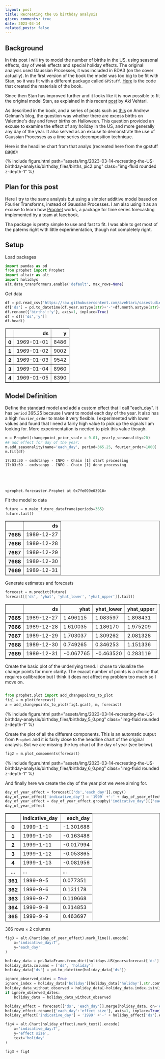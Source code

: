 ```yaml
---
layout: post
title: Recreating the US birthday analysis
giscus_comments: true
date: 2023-03-14
related_posts: false
---
```


## Background

In this post I will try to model the number of births in the US, using seasonal effects, day of week effects and special holiday effects. 
The original analysis used Gaussian Processes, it was included in BDA3 (on the cover actually). In the first version of the book the model was too big to be fit with Stan, so it was fit with a different package called `GPStuff`. [Here](https://research.cs.aalto.fi/pml/software/gpstuff/demo_births.shtml) is the code that created the materials of the book. 

Since then Stan has improved further and it looks like it is now possible to fit the original model Stan, as explained in this recent [post](https://avehtari.github.io/casestudies/Birthdays/birthdays.html) by Aki Vehtari.

As described in the book, and a series of posts such as [this](https://statmodeling.stat.columbia.edu/2016/05/18/birthday-analysis-friday-the-13th-update/) on Andrew Gelman's blog, the question was whether there are excess births on Valentine's day and fewer births on Halloween. This question provided an excuse to examine the effect of any holiday in the US, and more generally any day of the year. It also served as an excuse to demonstrate the use of Gaussian Processes as a time series decomposition technique.

Here is the headline chart from that analys (recreated here from the gpstuff [page](https://research.cs.aalto.fi/pml/software/gpstuff/demo_births.shtml)): 
<div class="col-sm mt-3 mt-md-0">{% include figure.html path="assets/img/2023-03-14-recreating-the-US-birthday-analysis/birthday_files/births_pic2.png" class="img-fluid rounded z-depth-1" %} </div>


## Plan for this post
Here I try to the same analysis but using a simpler additive model based on Fourier Transforms, instead of Gaussian Processes. 
I am also using it as an excuse to learn how [Prophet](https://facebook.github.io/prophet/) works, a package for time series forecasting implemented by a team at facebook.

Tha package is pretty simple to use and fast to fit. I was able to get most of the paterns right with little experimentation, though not completely right. 

## Setup

Load packages

```python
import pandas as pd
from prophet import Prophet
import altair as alt
import holidays
alt.data_transformers.enable('default', max_rows=None)
```

Get data
```python
df = pd.read_csv('https://raw.githubusercontent.com/avehtari/casestudies/master/Birthdays/data/births_usa_1969.csv')
df['ds'] = pd.to_datetime(df.year.astype(str)+'-'+df.month.astype(str)+'-'+df.day.astype(str))
df.rename({'births':'y'}, axis=1, inplace=True)
df = df[['ds','y']]
df.head()
```




<div>
<style scoped>
    .dataframe tbody tr th:only-of-type {
        vertical-align: middle;
    }

    .dataframe tbody tr th {
        vertical-align: top;
    }

    .dataframe thead th {
        text-align: right;
    }
</style>
<table border="1" class="dataframe">
  <thead>
    <tr style="text-align: right;">
      <th></th>
      <th>ds</th>
      <th>y</th>
    </tr>
  </thead>
  <tbody>
    <tr>
      <th>0</th>
      <td>1969-01-01</td>
      <td>8486</td>
    </tr>
    <tr>
      <th>1</th>
      <td>1969-01-02</td>
      <td>9002</td>
    </tr>
    <tr>
      <th>2</th>
      <td>1969-01-03</td>
      <td>9542</td>
    </tr>
    <tr>
      <th>3</th>
      <td>1969-01-04</td>
      <td>8960</td>
    </tr>
    <tr>
      <th>4</th>
      <td>1969-01-05</td>
      <td>8390</td>
    </tr>
  </tbody>
</table>
</div>

## Model Definition
Define the standard model and add a custom effect that I call "each_day". 
It has `period` 365.25 because I want to model each day of the year. It also has a high `fourier_order` to make it very flexible. I experimented with lower values and found that I need a fairly high value to pick up the signals I am looking for. More experimentation is needed to pick this value though.

```python
m = Prophet(changepoint_prior_scale = 0.01, yearly_seasonality=20)
## add effect for day of the year: 
m.add_seasonality(name='each_day', period=365.25, fourier_order=1000)
m.fit(df)
```

    17:03:30 - cmdstanpy - INFO - Chain [1] start processing
    17:03:59 - cmdstanpy - INFO - Chain [1] done processing





    <prophet.forecaster.Prophet at 0x7fe099e03910>


Fit the model to data

```python
future = m.make_future_dataframe(periods=365)
future.tail()
```




<div>
<style scoped>
    .dataframe tbody tr th:only-of-type {
        vertical-align: middle;
    }

    .dataframe tbody tr th {
        vertical-align: top;
    }

    .dataframe thead th {
        text-align: right;
    }
</style>
<table border="1" class="dataframe">
  <thead>
    <tr style="text-align: right;">
      <th></th>
      <th>ds</th>
    </tr>
  </thead>
  <tbody>
    <tr>
      <th>7665</th>
      <td>1989-12-27</td>
    </tr>
    <tr>
      <th>7666</th>
      <td>1989-12-28</td>
    </tr>
    <tr>
      <th>7667</th>
      <td>1989-12-29</td>
    </tr>
    <tr>
      <th>7668</th>
      <td>1989-12-30</td>
    </tr>
    <tr>
      <th>7669</th>
      <td>1989-12-31</td>
    </tr>
  </tbody>
</table>
</div>

Generate estimates and forecasts


```python
forecast = m.predict(future)
forecast[['ds', 'yhat', 'yhat_lower', 'yhat_upper']].tail()
```




<div>
<style scoped>
    .dataframe tbody tr th:only-of-type {
        vertical-align: middle;
    }

    .dataframe tbody tr th {
        vertical-align: top;
    }

    .dataframe thead th {
        text-align: right;
    }
</style>
<table border="1" class="dataframe">
  <thead>
    <tr style="text-align: right;">
      <th></th>
      <th>ds</th>
      <th>yhat</th>
      <th>yhat_lower</th>
      <th>yhat_upper</th>
    </tr>
  </thead>
  <tbody>
    <tr>
      <th>7665</th>
      <td>1989-12-27</td>
      <td>1.496115</td>
      <td>1.083597</td>
      <td>1.898431</td>
    </tr>
    <tr>
      <th>7666</th>
      <td>1989-12-28</td>
      <td>1.610035</td>
      <td>1.186170</td>
      <td>1.975209</td>
    </tr>
    <tr>
      <th>7667</th>
      <td>1989-12-29</td>
      <td>1.703037</td>
      <td>1.309262</td>
      <td>2.081328</td>
    </tr>
    <tr>
      <th>7668</th>
      <td>1989-12-30</td>
      <td>0.749265</td>
      <td>0.346253</td>
      <td>1.151336</td>
    </tr>
    <tr>
      <th>7669</th>
      <td>1989-12-31</td>
      <td>-0.067765</td>
      <td>-0.463520</td>
      <td>0.283119</td>
    </tr>
  </tbody>
</table>
</div>


Create the basic plot of the underlying trend.
I chose to visualize the change points for more clarity. The exacat number of points is a choice that requires callibration but I think it does not affect my problem too much so I move on.

```python

from prophet.plot import add_changepoints_to_plot
fig1 = m.plot(forecast)
a = add_changepoints_to_plot(fig1.gca(), m, forecast)
```


    
<div class="col-sm mt-3 mt-md-0">{% include figure.html path="assets/img/2023-03-14-recreating-the-US-birthday-analysis/birthday_files/birthday_5_0.png" class="img-fluid rounded z-depth-1" %} </div>

Create the plot of all the different components. This is an automatic output from `Prophet` and it is fairly close to the headline chart of the original analysis. But we are missing the key chart of the day of year (see below).

```python
fig2 = m.plot_components(forecast)

```
    
<div class="col-sm mt-3 mt-md-0">{% include figure.html path="assets/img/2023-03-14-recreating-the-US-birthday-analysis/birthday_files/birthday_6_0.png" class="img-fluid rounded z-depth-1" %} </div>
    

And finally here we create the day of the year plot we were aiming for.
```python
day_of_year_effect = forecast[['ds','each_day']].copy()
day_of_year_effect['indicative_day'] = '1999' +'-' + day_of_year_effect['ds'].dt.month.astype(str) +'-' + day_of_year_effect['ds'].dt.day.astype(str)
day_of_year_effect = day_of_year_effect.groupby('indicative_day')[['each_day']].mean().reset_index()
day_of_year_effect
```




<div>
<style scoped>
    .dataframe tbody tr th:only-of-type {
        vertical-align: middle;
    }

    .dataframe tbody tr th {
        vertical-align: top;
    }

    .dataframe thead th {
        text-align: right;
    }
</style>
<table border="1" class="dataframe">
  <thead>
    <tr style="text-align: right;">
      <th></th>
      <th>indicative_day</th>
      <th>each_day</th>
    </tr>
  </thead>
  <tbody>
    <tr>
      <th>0</th>
      <td>1999-1-1</td>
      <td>-1.301688</td>
    </tr>
    <tr>
      <th>1</th>
      <td>1999-1-10</td>
      <td>-0.163488</td>
    </tr>
    <tr>
      <th>2</th>
      <td>1999-1-11</td>
      <td>-0.017994</td>
    </tr>
    <tr>
      <th>3</th>
      <td>1999-1-12</td>
      <td>-0.053865</td>
    </tr>
    <tr>
      <th>4</th>
      <td>1999-1-13</td>
      <td>-0.081956</td>
    </tr>
    <tr>
      <th>...</th>
      <td>...</td>
      <td>...</td>
    </tr>
    <tr>
      <th>361</th>
      <td>1999-9-5</td>
      <td>0.077351</td>
    </tr>
    <tr>
      <th>362</th>
      <td>1999-9-6</td>
      <td>0.131178</td>
    </tr>
    <tr>
      <th>363</th>
      <td>1999-9-7</td>
      <td>0.119668</td>
    </tr>
    <tr>
      <th>364</th>
      <td>1999-9-8</td>
      <td>0.314853</td>
    </tr>
    <tr>
      <th>365</th>
      <td>1999-9-9</td>
      <td>0.463697</td>
    </tr>
  </tbody>
</table>
<p>366 rows × 2 columns</p>
</div>




```python
fig3 = alt.Chart(day_of_year_effect).mark_line().encode(
    x='indicative_day:T',
    y='each_day'
)
```




```python
holiday_data = pd.DataFrame.from_dict(holidays.US(years=forecast['ds'].dt.year.values).items())
holiday_data.columns = ['ds', 'holiday']
holiday_data['ds'] = pd.to_datetime(holiday_data['ds'])

ignore_observed_dates = True
ignore_index = holiday_data['holiday'][holiday_data['holiday'].str.contains('Observed')].index
holiday_data_without_observed = holiday_data[~holiday_data.index.isin(ignore_index)]
if ignore_observed_dates:
    holiday_data = holiday_data_without_observed
```


```python
holiday_effect = forecast[['ds', 'each_day']].merge(holiday_data, on='ds', how='outer').groupby('holiday').agg({'ds':'first', 'each_day':'mean'}).reset_index()
holiday_effect.rename({'each_day':'effect size'}, axis=1, inplace=True)
holiday_effect['indicative_day'] = '1999' +'-' + holiday_effect['ds'].dt.month.astype(str) +'-' + holiday_effect['ds'].dt.day.astype(str)

```


```python
fig4 = alt.Chart(holiday_effect).mark_text().encode(
    x='indicative_day:T',
    y='effect size',
    text='holiday'
)
```


```python
fig3 + fig4 
```





<div id="altair-viz-519a49308e1d47b7b49e8813aa79f8e7"></div>
<script type="text/javascript">
  var VEGA_DEBUG = (typeof VEGA_DEBUG == "undefined") ? {} : VEGA_DEBUG;
  (function(spec, embedOpt){
    let outputDiv = document.currentScript.previousElementSibling;
    if (outputDiv.id !== "altair-viz-519a49308e1d47b7b49e8813aa79f8e7") {
      outputDiv = document.getElementById("altair-viz-519a49308e1d47b7b49e8813aa79f8e7");
    }
    const paths = {
      "vega": "https://cdn.jsdelivr.net/npm//vega@5?noext",
      "vega-lib": "https://cdn.jsdelivr.net/npm//vega-lib?noext",
      "vega-lite": "https://cdn.jsdelivr.net/npm//vega-lite@4.17.0?noext",
      "vega-embed": "https://cdn.jsdelivr.net/npm//vega-embed@6?noext",
    };

    function maybeLoadScript(lib, version) {
      var key = `${lib.replace("-", "")}_version`;
      return (VEGA_DEBUG[key] == version) ?
        Promise.resolve(paths[lib]) :
        new Promise(function(resolve, reject) {
          var s = document.createElement('script');
          document.getElementsByTagName("head")[0].appendChild(s);
          s.async = true;
          s.onload = () => {
            VEGA_DEBUG[key] = version;
            return resolve(paths[lib]);
          };
          s.onerror = () => reject(`Error loading script: ${paths[lib]}`);
          s.src = paths[lib];
        });
    }

    function showError(err) {
      outputDiv.innerHTML = `<div class="error" style="color:red;">${err}</div>`;
      throw err;
    }

    function displayChart(vegaEmbed) {
      vegaEmbed(outputDiv, spec, embedOpt)
        .catch(err => showError(`Javascript Error: ${err.message}<br>This usually means there's a typo in your chart specification. See the javascript console for the full traceback.`));
    }

    if(typeof define === "function" && define.amd) {
      requirejs.config({paths});
      require(["vega-embed"], displayChart, err => showError(`Error loading script: ${err.message}`));
    } else {
      maybeLoadScript("vega", "5")
        .then(() => maybeLoadScript("vega-lite", "4.17.0"))
        .then(() => maybeLoadScript("vega-embed", "6"))
        .catch(showError)
        .then(() => displayChart(vegaEmbed));
    }
  })({"config": {"view": {"continuousWidth": 400, "continuousHeight": 300}}, "layer": [{"data": {"name": "data-d6a4fe4b6c7f80adbcc45ab77e5c4508"}, "mark": "line", "encoding": {"x": {"field": "indicative_day", "type": "temporal"}, "y": {"field": "each_day", "type": "quantitative"}}}, {"data": {"name": "data-6490e5d4bbc61f7fe504b170ff6e392e"}, "mark": "text", "encoding": {"text": {"field": "holiday", "type": "nominal"}, "x": {"field": "indicative_day", "type": "temporal"}, "y": {"field": "effect size", "type": "quantitative"}}}], "$schema": "https://vega.github.io/schema/vega-lite/v4.17.0.json", "datasets": {"data-d6a4fe4b6c7f80adbcc45ab77e5c4508": [{"indicative_day": "1999-1-1", "each_day": -1.3016875285020422}, {"indicative_day": "1999-1-10", "each_day": -0.16348779645429776}, {"indicative_day": "1999-1-11", "each_day": -0.01799363473229105}, {"indicative_day": "1999-1-12", "each_day": -0.053864714811325556}, {"indicative_day": "1999-1-13", "each_day": -0.08195612409002818}, {"indicative_day": "1999-1-14", "each_day": -0.008688157468319534}, {"indicative_day": "1999-1-15", "each_day": -0.1077907759736848}, {"indicative_day": "1999-1-16", "each_day": -0.15654385325658118}, {"indicative_day": "1999-1-17", "each_day": -0.11327166657905499}, {"indicative_day": "1999-1-18", "each_day": -0.018325786951498894}, {"indicative_day": "1999-1-19", "each_day": -0.0550319646494107}, {"indicative_day": "1999-1-2", "each_day": -0.7940519061976484}, {"indicative_day": "1999-1-20", "each_day": -0.0739775903932631}, {"indicative_day": "1999-1-21", "each_day": -0.09966364345705354}, {"indicative_day": "1999-1-22", "each_day": -0.12716131314977103}, {"indicative_day": "1999-1-23", "each_day": -0.1759473082343611}, {"indicative_day": "1999-1-24", "each_day": -0.12606379621640026}, {"indicative_day": "1999-1-25", "each_day": -0.03244405748456434}, {"indicative_day": "1999-1-26", "each_day": -0.06733310638215294}, {"indicative_day": "1999-1-27", "each_day": -0.0760745101028437}, {"indicative_day": "1999-1-28", "each_day": -0.09360237469207534}, {"indicative_day": "1999-1-29", "each_day": -0.15886691634586803}, {"indicative_day": "1999-1-3", "each_day": -0.28328552464135265}, {"indicative_day": "1999-1-30", "each_day": -0.17254431073057888}, {"indicative_day": "1999-1-31", "each_day": -0.18472488039314644}, {"indicative_day": "1999-1-4", "each_day": -0.15351797251221702}, {"indicative_day": "1999-1-5", "each_day": -0.17984254588407791}, {"indicative_day": "1999-1-6", "each_day": -0.14312867596138898}, {"indicative_day": "1999-1-7", "each_day": -0.1504527587932818}, {"indicative_day": "1999-1-8", "each_day": -0.23718758734288178}, {"indicative_day": "1999-1-9", "each_day": -0.32163476756435966}, {"indicative_day": "1999-10-1", "each_day": 0.2699720545067486}, {"indicative_day": "1999-10-10", "each_day": 0.19135574568236033}, {"indicative_day": "1999-10-11", "each_day": 0.0563194193709628}, {"indicative_day": "1999-10-12", "each_day": 0.08229854826367111}, {"indicative_day": "1999-10-13", "each_day": -0.03682189218454544}, {"indicative_day": "1999-10-14", "each_day": 0.08728773290857703}, {"indicative_day": "1999-10-15", "each_day": 0.08354594912193834}, {"indicative_day": "1999-10-16", "each_day": 0.0017075501045705054}, {"indicative_day": "1999-10-17", "each_day": -0.008495581540153447}, {"indicative_day": "1999-10-18", "each_day": -0.054849720215038804}, {"indicative_day": "1999-10-19", "each_day": -0.04650212402519236}, {"indicative_day": "1999-10-2", "each_day": 0.24509803004906086}, {"indicative_day": "1999-10-20", "each_day": -0.037074343459821094}, {"indicative_day": "1999-10-21", "each_day": 0.02275891254015478}, {"indicative_day": "1999-10-22", "each_day": -0.0560327514422193}, {"indicative_day": "1999-10-23", "each_day": -0.07906802174937522}, {"indicative_day": "1999-10-24", "each_day": -0.06626835943085178}, {"indicative_day": "1999-10-25", "each_day": -0.018637260642223992}, {"indicative_day": "1999-10-26", "each_day": 0.006949742980155991}, {"indicative_day": "1999-10-27", "each_day": -0.008264438573951136}, {"indicative_day": "1999-10-28", "each_day": -0.004817698724890104}, {"indicative_day": "1999-10-29", "each_day": -0.08477910037569314}, {"indicative_day": "1999-10-3", "each_day": 0.20533699845193856}, {"indicative_day": "1999-10-30", "each_day": -0.06817678753319198}, {"indicative_day": "1999-10-31", "each_day": -0.21182436765428725}, {"indicative_day": "1999-10-4", "each_day": 0.18090231169802923}, {"indicative_day": "1999-10-5", "each_day": 0.1847259524312019}, {"indicative_day": "1999-10-6", "each_day": 0.1597747312193126}, {"indicative_day": "1999-10-7", "each_day": 0.13590228648734273}, {"indicative_day": "1999-10-8", "each_day": 0.1059203636079626}, {"indicative_day": "1999-10-9", "each_day": 0.1191230068841606}, {"indicative_day": "1999-11-1", "each_day": -0.029179053762674087}, {"indicative_day": "1999-11-10", "each_day": -0.023389783914108828}, {"indicative_day": "1999-11-11", "each_day": -0.014957635554108076}, {"indicative_day": "1999-11-12", "each_day": -0.09864887571681405}, {"indicative_day": "1999-11-13", "each_day": -0.13554905417315694}, {"indicative_day": "1999-11-14", "each_day": -0.03974003395811995}, {"indicative_day": "1999-11-15", "each_day": -0.026340748902997962}, {"indicative_day": "1999-11-16", "each_day": -0.03185591759669193}, {"indicative_day": "1999-11-17", "each_day": 0.012553079318899965}, {"indicative_day": "1999-11-18", "each_day": 0.055088461519160935}, {"indicative_day": "1999-11-19", "each_day": 0.03470492685356789}, {"indicative_day": "1999-11-2", "each_day": -0.08991647308027943}, {"indicative_day": "1999-11-20", "each_day": 0.07396419140459323}, {"indicative_day": "1999-11-21", "each_day": 0.05176887787211161}, {"indicative_day": "1999-11-22", "each_day": -0.22188466326159398}, {"indicative_day": "1999-11-23", "each_day": -0.16925033572342948}, {"indicative_day": "1999-11-24", "each_day": -0.2515315947049744}, {"indicative_day": "1999-11-25", "each_day": -0.22740690806910627}, {"indicative_day": "1999-11-26", "each_day": -0.33273235039151206}, {"indicative_day": "1999-11-27", "each_day": -0.3950897935427841}, {"indicative_day": "1999-11-28", "each_day": -0.26120540761382355}, {"indicative_day": "1999-11-29", "each_day": -0.0373285681011555}, {"indicative_day": "1999-11-3", "each_day": -0.014390500662336733}, {"indicative_day": "1999-11-30", "each_day": 0.06504403049763549}, {"indicative_day": "1999-11-4", "each_day": 0.030162724528828257}, {"indicative_day": "1999-11-5", "each_day": -0.042835992621528804}, {"indicative_day": "1999-11-6", "each_day": -0.06889453215681651}, {"indicative_day": "1999-11-7", "each_day": -0.023822405204814275}, {"indicative_day": "1999-11-8", "each_day": -0.02166626989496563}, {"indicative_day": "1999-11-9", "each_day": -0.025578211476639627}, {"indicative_day": "1999-12-1", "each_day": 0.10401354228046564}, {"indicative_day": "1999-12-10", "each_day": -0.13359609396649152}, {"indicative_day": "1999-12-11", "each_day": -0.16188036922299118}, {"indicative_day": "1999-12-12", "each_day": -0.06760472655291146}, {"indicative_day": "1999-12-13", "each_day": -0.2085361305989857}, {"indicative_day": "1999-12-14", "each_day": -0.052789447207455896}, {"indicative_day": "1999-12-15", "each_day": 0.09893610295773993}, {"indicative_day": "1999-12-16", "each_day": 0.19431548118825498}, {"indicative_day": "1999-12-17", "each_day": 0.19630601642467238}, {"indicative_day": "1999-12-18", "each_day": 0.2488535058391148}, {"indicative_day": "1999-12-19", "each_day": 0.32395140300890324}, {"indicative_day": "1999-12-2", "each_day": 0.0759026251936204}, {"indicative_day": "1999-12-20", "each_day": 0.2566057775273213}, {"indicative_day": "1999-12-21", "each_day": 0.11914363975423115}, {"indicative_day": "1999-12-22", "each_day": -0.21284528491705623}, {"indicative_day": "1999-12-23", "each_day": -0.548895074575928}, {"indicative_day": "1999-12-24", "each_day": -1.1273516996711745}, {"indicative_day": "1999-12-25", "each_day": -1.5481635013715147}, {"indicative_day": "1999-12-26", "each_day": -0.577772031899057}, {"indicative_day": "1999-12-27", "each_day": 0.32100230861634876}, {"indicative_day": "1999-12-28", "each_day": 0.6166993288924372}, {"indicative_day": "1999-12-29", "each_day": 0.6618072434220138}, {"indicative_day": "1999-12-3", "each_day": -0.05317939003583895}, {"indicative_day": "1999-12-30", "each_day": 0.758022899242529}, {"indicative_day": "1999-12-31", "each_day": 0.2143427427249748}, {"indicative_day": "1999-12-4", "each_day": -0.07758362788593239}, {"indicative_day": "1999-12-5", "each_day": -0.06237055231803472}, {"indicative_day": "1999-12-6", "each_day": -0.11300850513852219}, {"indicative_day": "1999-12-7", "each_day": -0.15229887231388348}, {"indicative_day": "1999-12-8", "each_day": -0.07210520053825505}, {"indicative_day": "1999-12-9", "each_day": -0.11129442326962635}, {"indicative_day": "1999-2-1", "each_day": -0.06435705205543062}, {"indicative_day": "1999-2-10", "each_day": -0.02547983596826729}, {"indicative_day": "1999-2-11", "each_day": -0.07859959727148906}, {"indicative_day": "1999-2-12", "each_day": -0.00489352145947125}, {"indicative_day": "1999-2-13", "each_day": -0.2530180114222627}, {"indicative_day": "1999-2-14", "each_day": 0.216600578388773}, {"indicative_day": "1999-2-15", "each_day": -0.05332339130364079}, {"indicative_day": "1999-2-16", "each_day": -0.08735200557748343}, {"indicative_day": "1999-2-17", "each_day": -0.04637955956264119}, {"indicative_day": "1999-2-18", "each_day": -0.06994953126946553}, {"indicative_day": "1999-2-19", "each_day": -0.13044081371976887}, {"indicative_day": "1999-2-2", "each_day": 0.002222370899137386}, {"indicative_day": "1999-2-20", "each_day": -0.043533187078643995}, {"indicative_day": "1999-2-21", "each_day": -0.1142196099616656}, {"indicative_day": "1999-2-22", "each_day": 0.02935696990236951}, {"indicative_day": "1999-2-23", "each_day": -0.03611217531919976}, {"indicative_day": "1999-2-24", "each_day": 0.0181391913842484}, {"indicative_day": "1999-2-25", "each_day": -0.0021711879290748776}, {"indicative_day": "1999-2-26", "each_day": -0.06933866755766956}, {"indicative_day": "1999-2-27", "each_day": -0.1593626855923896}, {"indicative_day": "1999-2-28", "each_day": -0.09216299325839608}, {"indicative_day": "1999-2-29", "each_day": -0.44549831550734603}, {"indicative_day": "1999-2-3", "each_day": -0.04066016379047365}, {"indicative_day": "1999-2-4", "each_day": -0.11810217557578499}, {"indicative_day": "1999-2-5", "each_day": -0.12631100446679439}, {"indicative_day": "1999-2-6", "each_day": -0.1393593847629202}, {"indicative_day": "1999-2-7", "each_day": -0.1324764892376433}, {"indicative_day": "1999-2-8", "each_day": -0.10013121692211198}, {"indicative_day": "1999-2-9", "each_day": -0.09887056478735885}, {"indicative_day": "1999-3-1", "each_day": -0.010503177820420224}, {"indicative_day": "1999-3-10", "each_day": -0.0414834631652652}, {"indicative_day": "1999-3-11", "each_day": -0.03994453048199231}, {"indicative_day": "1999-3-12", "each_day": -0.07041506645327267}, {"indicative_day": "1999-3-13", "each_day": -0.19688582492442114}, {"indicative_day": "1999-3-14", "each_day": -0.07248640645931277}, {"indicative_day": "1999-3-15", "each_day": -0.0999839026775785}, {"indicative_day": "1999-3-16", "each_day": -0.09493473781645842}, {"indicative_day": "1999-3-17", "each_day": 0.04060062388540702}, {"indicative_day": "1999-3-18", "each_day": -0.06460253583197259}, {"indicative_day": "1999-3-19", "each_day": -0.10066636694318276}, {"indicative_day": "1999-3-2", "each_day": -0.0493062641142164}, {"indicative_day": "1999-3-20", "each_day": -0.09006730494194792}, {"indicative_day": "1999-3-21", "each_day": -0.07642175739316939}, {"indicative_day": "1999-3-22", "each_day": -0.10571058527452382}, {"indicative_day": "1999-3-23", "each_day": -0.10288699440313592}, {"indicative_day": "1999-3-24", "each_day": -0.1338877842095682}, {"indicative_day": "1999-3-25", "each_day": -0.04901907245274005}, {"indicative_day": "1999-3-26", "each_day": -0.12302799508038144}, {"indicative_day": "1999-3-27", "each_day": -0.12341707152578704}, {"indicative_day": "1999-3-28", "each_day": -0.08558146693346781}, {"indicative_day": "1999-3-29", "each_day": -0.07159252758886636}, {"indicative_day": "1999-3-3", "each_day": 0.08125596181417002}, {"indicative_day": "1999-3-30", "each_day": -0.12466324642339413}, {"indicative_day": "1999-3-31", "each_day": -0.10096162051643393}, {"indicative_day": "1999-3-4", "each_day": -0.004549851141679937}, {"indicative_day": "1999-3-5", "each_day": -0.06574174837981239}, {"indicative_day": "1999-3-6", "each_day": -0.10283132762499585}, {"indicative_day": "1999-3-7", "each_day": -0.09074244245373297}, {"indicative_day": "1999-3-8", "each_day": -0.0240996356994655}, {"indicative_day": "1999-3-9", "each_day": -0.12307067467508097}, {"indicative_day": "1999-4-1", "each_day": -0.27813009284079404}, {"indicative_day": "1999-4-10", "each_day": -0.1983617499587368}, {"indicative_day": "1999-4-11", "each_day": -0.18922493945497443}, {"indicative_day": "1999-4-12", "each_day": -0.1558209654000536}, {"indicative_day": "1999-4-13", "each_day": -0.2647262766191971}, {"indicative_day": "1999-4-14", "each_day": -0.13903648015305498}, {"indicative_day": "1999-4-15", "each_day": -0.09413870724901886}, {"indicative_day": "1999-4-16", "each_day": -0.16627569810560888}, {"indicative_day": "1999-4-17", "each_day": -0.1935266123402108}, {"indicative_day": "1999-4-18", "each_day": -0.13419590492530956}, {"indicative_day": "1999-4-19", "each_day": -0.15389974316949076}, {"indicative_day": "1999-4-2", "each_day": -0.048032555383991794}, {"indicative_day": "1999-4-20", "each_day": -0.20410370016894946}, {"indicative_day": "1999-4-21", "each_day": -0.16867498926517982}, {"indicative_day": "1999-4-22", "each_day": -0.12012110437665081}, {"indicative_day": "1999-4-23", "each_day": -0.18513807494689016}, {"indicative_day": "1999-4-24", "each_day": -0.23749166137360025}, {"indicative_day": "1999-4-25", "each_day": -0.1938431165747881}, {"indicative_day": "1999-4-26", "each_day": -0.15539881202266573}, {"indicative_day": "1999-4-27", "each_day": -0.23751519757953485}, {"indicative_day": "1999-4-28", "each_day": -0.17453476262401904}, {"indicative_day": "1999-4-29", "each_day": -0.25131263201931875}, {"indicative_day": "1999-4-3", "each_day": -0.1402776478548151}, {"indicative_day": "1999-4-30", "each_day": -0.23902573497889681}, {"indicative_day": "1999-4-4", "each_day": -0.08807977708551251}, {"indicative_day": "1999-4-5", "each_day": -0.18865467704934713}, {"indicative_day": "1999-4-6", "each_day": -0.14206587723815636}, {"indicative_day": "1999-4-7", "each_day": -0.13869772175982817}, {"indicative_day": "1999-4-8", "each_day": -0.10365725232611556}, {"indicative_day": "1999-4-9", "each_day": -0.20072669665329343}, {"indicative_day": "1999-5-1", "each_day": -0.10773736812802982}, {"indicative_day": "1999-5-10", "each_day": -0.1170170557241572}, {"indicative_day": "1999-5-11", "each_day": -0.129733452815525}, {"indicative_day": "1999-5-12", "each_day": -0.14023540765404738}, {"indicative_day": "1999-5-13", "each_day": -0.21604991315333294}, {"indicative_day": "1999-5-14", "each_day": -0.19620426022114032}, {"indicative_day": "1999-5-15", "each_day": -0.12259273552223587}, {"indicative_day": "1999-5-16", "each_day": -0.15048456199136465}, {"indicative_day": "1999-5-17", "each_day": -0.14953105405337247}, {"indicative_day": "1999-5-18", "each_day": -0.12373936820474798}, {"indicative_day": "1999-5-19", "each_day": -0.1263494301757375}, {"indicative_day": "1999-5-2", "each_day": -0.15865650347302923}, {"indicative_day": "1999-5-20", "each_day": 0.023363982654586894}, {"indicative_day": "1999-5-21", "each_day": -0.11170212236648769}, {"indicative_day": "1999-5-22", "each_day": -0.06681430686027666}, {"indicative_day": "1999-5-23", "each_day": -0.04819078827573551}, {"indicative_day": "1999-5-24", "each_day": -0.041344016816070604}, {"indicative_day": "1999-5-25", "each_day": -0.14247268313353828}, {"indicative_day": "1999-5-26", "each_day": -0.21993304274726752}, {"indicative_day": "1999-5-27", "each_day": -0.09739818525245514}, {"indicative_day": "1999-5-28", "each_day": -0.20795025112031723}, {"indicative_day": "1999-5-29", "each_day": -0.07381276800773288}, {"indicative_day": "1999-5-3", "each_day": -0.18173242053280464}, {"indicative_day": "1999-5-30", "each_day": -0.2712715632682913}, {"indicative_day": "1999-5-31", "each_day": -0.20582763655059272}, {"indicative_day": "1999-5-4", "each_day": -0.2232743072411659}, {"indicative_day": "1999-5-5", "each_day": -0.10808888418146147}, {"indicative_day": "1999-5-6", "each_day": -0.13569847573247174}, {"indicative_day": "1999-5-7", "each_day": -0.1660308596346734}, {"indicative_day": "1999-5-8", "each_day": -0.16687920605317946}, {"indicative_day": "1999-5-9", "each_day": -0.20131928229046758}, {"indicative_day": "1999-6-1", "each_day": 0.0031393828060392428}, {"indicative_day": "1999-6-10", "each_day": 0.020375657469869888}, {"indicative_day": "1999-6-11", "each_day": -0.07536102595926605}, {"indicative_day": "1999-6-12", "each_day": -0.06301264390616398}, {"indicative_day": "1999-6-13", "each_day": -0.1927039058781133}, {"indicative_day": "1999-6-14", "each_day": -0.04448357339348485}, {"indicative_day": "1999-6-15", "each_day": -0.056497299033614855}, {"indicative_day": "1999-6-16", "each_day": 0.0449718850629673}, {"indicative_day": "1999-6-17", "each_day": 0.04202003315778706}, {"indicative_day": "1999-6-18", "each_day": -0.04220860251531061}, {"indicative_day": "1999-6-19", "each_day": -0.07015889910764217}, {"indicative_day": "1999-6-2", "each_day": 0.006004489749509827}, {"indicative_day": "1999-6-20", "each_day": 0.04036409398708781}, {"indicative_day": "1999-6-21", "each_day": -0.049016920846756046}, {"indicative_day": "1999-6-22", "each_day": -0.029756572704545407}, {"indicative_day": "1999-6-23", "each_day": -0.030250205211860587}, {"indicative_day": "1999-6-24", "each_day": 0.04509681824756376}, {"indicative_day": "1999-6-25", "each_day": 0.03934134598483708}, {"indicative_day": "1999-6-26", "each_day": 0.03710966324617169}, {"indicative_day": "1999-6-27", "each_day": 0.03706598384207201}, {"indicative_day": "1999-6-28", "each_day": 0.11552889597889687}, {"indicative_day": "1999-6-29", "each_day": 0.09000949710584007}, {"indicative_day": "1999-6-3", "each_day": -0.041909219225374245}, {"indicative_day": "1999-6-30", "each_day": 0.17955007669869336}, {"indicative_day": "1999-6-4", "each_day": -0.10737931970041374}, {"indicative_day": "1999-6-5", "each_day": -0.10710140528374078}, {"indicative_day": "1999-6-6", "each_day": 0.005620646150415896}, {"indicative_day": "1999-6-7", "each_day": -0.09151471433257388}, {"indicative_day": "1999-6-8", "each_day": -0.14809635957494485}, {"indicative_day": "1999-6-9", "each_day": -0.05260643262436998}, {"indicative_day": "1999-7-1", "each_day": 0.2454452086345132}, {"indicative_day": "1999-7-10", "each_day": 0.2535695046449866}, {"indicative_day": "1999-7-11", "each_day": 0.13445467801935007}, {"indicative_day": "1999-7-12", "each_day": 0.10106931997093069}, {"indicative_day": "1999-7-13", "each_day": 0.02859601809172114}, {"indicative_day": "1999-7-14", "each_day": 0.24145060249867914}, {"indicative_day": "1999-7-15", "each_day": 0.2917574286799216}, {"indicative_day": "1999-7-16", "each_day": 0.2083251954797649}, {"indicative_day": "1999-7-17", "each_day": 0.19049432002148037}, {"indicative_day": "1999-7-18", "each_day": 0.11279687915007211}, {"indicative_day": "1999-7-19", "each_day": 0.12492356547410453}, {"indicative_day": "1999-7-2", "each_day": 0.2471222204953866}, {"indicative_day": "1999-7-20", "each_day": 0.22730202650647152}, {"indicative_day": "1999-7-21", "each_day": 0.19374655609743657}, {"indicative_day": "1999-7-22", "each_day": 0.281150036969938}, {"indicative_day": "1999-7-23", "each_day": 0.21279038616153056}, {"indicative_day": "1999-7-24", "each_day": 0.18193566462857125}, {"indicative_day": "1999-7-25", "each_day": 0.1811923123857468}, {"indicative_day": "1999-7-26", "each_day": 0.1897136387289007}, {"indicative_day": "1999-7-27", "each_day": 0.2564117506058412}, {"indicative_day": "1999-7-28", "each_day": 0.2797254144166218}, {"indicative_day": "1999-7-29", "each_day": 0.30681610065507636}, {"indicative_day": "1999-7-3", "each_day": 0.04160125083386287}, {"indicative_day": "1999-7-30", "each_day": 0.2212272267263563}, {"indicative_day": "1999-7-31", "each_day": 0.18226974437994667}, {"indicative_day": "1999-7-4", "each_day": -0.9173376168596974}, {"indicative_day": "1999-7-5", "each_day": -0.20499297465590618}, {"indicative_day": "1999-7-6", "each_day": 0.22734043509399415}, {"indicative_day": "1999-7-7", "each_day": 0.42619554545469523}, {"indicative_day": "1999-7-8", "each_day": 0.4151204436215464}, {"indicative_day": "1999-7-9", "each_day": 0.26541166611286476}, {"indicative_day": "1999-8-1", "each_day": 0.2219734093079857}, {"indicative_day": "1999-8-10", "each_day": 0.2542582438704688}, {"indicative_day": "1999-8-11", "each_day": 0.2022414488256}, {"indicative_day": "1999-8-12", "each_day": 0.3333299057905831}, {"indicative_day": "1999-8-13", "each_day": 0.16290892623806216}, {"indicative_day": "1999-8-14", "each_day": 0.2650724194957417}, {"indicative_day": "1999-8-15", "each_day": 0.2831040030741819}, {"indicative_day": "1999-8-16", "each_day": 0.23676588632206677}, {"indicative_day": "1999-8-17", "each_day": 0.2250079750530002}, {"indicative_day": "1999-8-18", "each_day": 0.2649634778923896}, {"indicative_day": "1999-8-19", "each_day": 0.270077565447041}, {"indicative_day": "1999-8-2", "each_day": 0.17841942456762}, {"indicative_day": "1999-8-20", "each_day": 0.25514799207548566}, {"indicative_day": "1999-8-21", "each_day": 0.2123443851739204}, {"indicative_day": "1999-8-22", "each_day": 0.18512898072052084}, {"indicative_day": "1999-8-23", "each_day": 0.15733066710659077}, {"indicative_day": "1999-8-24", "each_day": 0.16321014360438146}, {"indicative_day": "1999-8-25", "each_day": 0.21367218817806022}, {"indicative_day": "1999-8-26", "each_day": 0.3241495055001735}, {"indicative_day": "1999-8-27", "each_day": 0.2720616673968796}, {"indicative_day": "1999-8-28", "each_day": 0.30608224866556355}, {"indicative_day": "1999-8-29", "each_day": 0.2567738461058104}, {"indicative_day": "1999-8-3", "each_day": 0.21724239019405028}, {"indicative_day": "1999-8-30", "each_day": 0.2746452681732259}, {"indicative_day": "1999-8-31", "each_day": 0.26349011297317615}, {"indicative_day": "1999-8-4", "each_day": 0.16894387101379701}, {"indicative_day": "1999-8-5", "each_day": 0.20483418135890546}, {"indicative_day": "1999-8-6", "each_day": 0.21857159334781645}, {"indicative_day": "1999-8-7", "each_day": 0.23299080505285277}, {"indicative_day": "1999-8-8", "each_day": 0.36742669744630757}, {"indicative_day": "1999-8-9", "each_day": 0.21175001728361545}, {"indicative_day": "1999-9-1", "each_day": -0.06585960759346099}, {"indicative_day": "1999-9-10", "each_day": 0.36102343182080937}, {"indicative_day": "1999-9-11", "each_day": 0.29867270422110004}, {"indicative_day": "1999-9-12", "each_day": 0.2973214291365146}, {"indicative_day": "1999-9-13", "each_day": 0.1801757429026565}, {"indicative_day": "1999-9-14", "each_day": 0.3423339938280492}, {"indicative_day": "1999-9-15", "each_day": 0.32956233575004656}, {"indicative_day": "1999-9-16", "each_day": 0.43465697534240216}, {"indicative_day": "1999-9-17", "each_day": 0.35897833525104367}, {"indicative_day": "1999-9-18", "each_day": 0.35449977476647154}, {"indicative_day": "1999-9-19", "each_day": 0.3811784184389873}, {"indicative_day": "1999-9-2", "each_day": 0.05103112458139436}, {"indicative_day": "1999-9-20", "each_day": 0.42353301647346064}, {"indicative_day": "1999-9-21", "each_day": 0.41018707515067226}, {"indicative_day": "1999-9-22", "each_day": 0.4084152924209283}, {"indicative_day": "1999-9-23", "each_day": 0.4191223432066638}, {"indicative_day": "1999-9-24", "each_day": 0.37188527140754524}, {"indicative_day": "1999-9-25", "each_day": 0.3701597397391732}, {"indicative_day": "1999-9-26", "each_day": 0.408371057246445}, {"indicative_day": "1999-9-27", "each_day": 0.37489745046336526}, {"indicative_day": "1999-9-28", "each_day": 0.29524320383300207}, {"indicative_day": "1999-9-29", "each_day": 0.31193032592517655}, {"indicative_day": "1999-9-3", "each_day": 0.10156705083010882}, {"indicative_day": "1999-9-30", "each_day": 0.34312741580732004}, {"indicative_day": "1999-9-4", "each_day": 0.1912222605888119}, {"indicative_day": "1999-9-5", "each_day": 0.07735099224308409}, {"indicative_day": "1999-9-6", "each_day": 0.13117816786963202}, {"indicative_day": "1999-9-7", "each_day": 0.11966764559793115}, {"indicative_day": "1999-9-8", "each_day": 0.3148529094861128}, {"indicative_day": "1999-9-9", "each_day": 0.46369691963564524}], "data-6490e5d4bbc61f7fe504b170ff6e392e": [{"holiday": "Christmas Day", "ds": "1969-12-25T00:00:00", "effect size": -1.5481635013715147, "indicative_day": "1999-12-25"}, {"holiday": "Columbus Day", "ds": "1969-10-12T00:00:00", "effect size": 0.06828880393034772, "indicative_day": "1999-10-12"}, {"holiday": "Independence Day", "ds": "1969-07-04T00:00:00", "effect size": -0.9173376168596974, "indicative_day": "1999-7-4"}, {"holiday": "Labor Day", "ds": "1969-09-01T00:00:00", "effect size": 0.005487652338790151, "indicative_day": "1999-9-1"}, {"holiday": "Martin Luther King Jr. Day", "ds": "1986-01-20T00:00:00", "effect size": -0.07579941928242043, "indicative_day": "1999-1-20"}, {"holiday": "Memorial Day", "ds": "1969-05-30T00:00:00", "effect size": -0.26028451994984686, "indicative_day": "1999-5-30"}, {"holiday": "New Year's Day", "ds": "1969-01-01T00:00:00", "effect size": -1.3016875285020422, "indicative_day": "1999-1-1"}, {"holiday": "Thanksgiving", "ds": "1969-11-27T00:00:00", "effect size": -0.35470997764938367, "indicative_day": "1999-11-27"}, {"holiday": "Veterans Day", "ds": "1969-11-11T00:00:00", "effect size": -0.031176605230960653, "indicative_day": "1999-11-11"}, {"holiday": "Washington's Birthday", "ds": "1969-02-22T00:00:00", "effect size": -0.08999410110108104, "indicative_day": "1999-2-22"}]}}, {"mode": "vega-lite"});
</script>




```python

```
